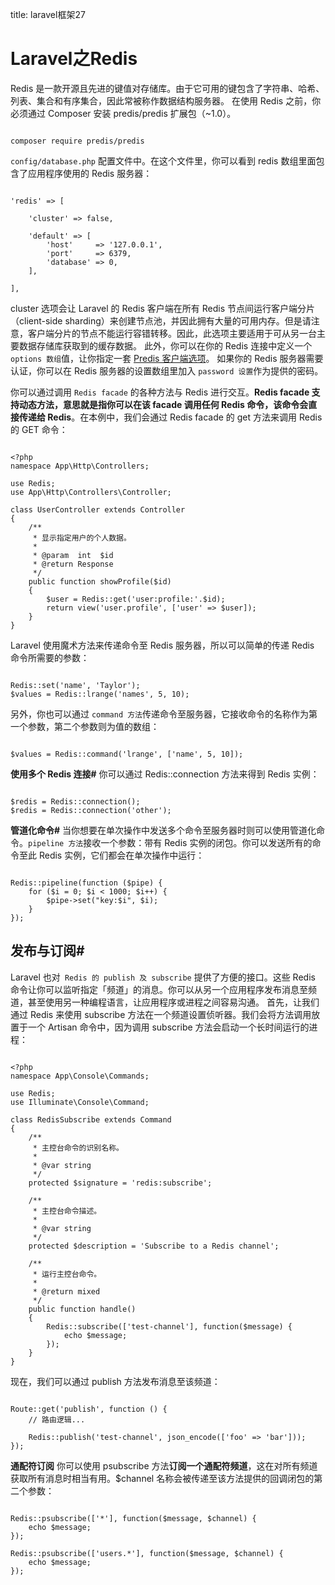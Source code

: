 title: laravel框架27 

#  Laravel之Redis 
Redis 是一款开源且先进的键值对存储库。由于它可用的键包含了字符串、哈希、列表、集合和有序集合，因此常被称作数据结构服务器。
在使用 Redis 之前，你必须通过 Composer 安装 predis/predis 扩展包（~1.0）。
```

composer require predis/predis

```
 ` config/database.php ` 配置文件中。在这个文件里，你可以看到 redis 数组里面包含了应用程序使用的 Redis 服务器：
```

'redis' => [

    'cluster' => false,

    'default' => [
        'host'     => '127.0.0.1',
        'port'     => 6379,
        'database' => 0,
    ],

],

```
cluster 选项会让 Laravel 的 Redis 客户端在所有 Redis 节点间运行客户端分片（client-side sharding）来创建节点池，并因此拥有大量的可用内存。但是请注意，客户端分片的节点不能运行容错转移。因此，此选项主要适用于可从另一台主要数据存储库获取到的缓存数据。
此外，你可以在你的 Redis 连接中定义一个 ` options 数组 `值，让你指定一套 [Predis 客户端选项](https://github.com/nrk/predis/wiki/Client-Options)。
如果你的 Redis 服务器需要认证，你可以在 Redis 服务器的设置数组里加入 ` password 设置 `作为提供的密码。

你可以通过调用 ` Redis facade ` 的各种方法与 Redis 进行交互。**Redis facade 支持动态方法，意思就是指你可以在该 facade 调用任何 Redis 命令，该命令会直接传递给 Redis**。在本例中，我们会通过 Redis facade 的 get 方法来调用 Redis 的 GET 命令：
```

<?php
namespace App\Http\Controllers;

use Redis;
use App\Http\Controllers\Controller;

class UserController extends Controller
{
    /**
     * 显示指定用户的个人数据。
     *
     * @param  int  $id
     * @return Response
     */
    public function showProfile($id)
    {
        $user = Redis::get('user:profile:'.$id);
        return view('user.profile', ['user' => $user]);
    }
}

```
Laravel 使用魔术方法来传递命令至 Redis 服务器，所以可以简单的传递 Redis 命令所需要的参数：
```

Redis::set('name', 'Taylor');
$values = Redis::lrange('names', 5, 10);

```
另外，你也可以通过 ` command 方法 `传递命令至服务器，它接收命令的名称作为第一个参数，第二个参数则为值的数组：
```

$values = Redis::command('lrange', ['name', 5, 10]);

```
**使用多个 Redis 连接#**
你可以通过 Redis::connection 方法来得到 Redis 实例：
```

$redis = Redis::connection();
$redis = Redis::connection('other');

```
**管道化命令#**
当你想要在单次操作中发送多个命令至服务器时则可以使用管道化命令。` pipeline 方法 `接收一个参数：带有 Redis 实例的闭包。你可以发送所有的命令至此 Redis 实例，它们都会在单次操作中运行：
```

Redis::pipeline(function ($pipe) {
    for ($i = 0; $i < 1000; $i++) {
        $pipe->set("key:$i", $i);
    }
});

```
##  发布与订阅# 
Laravel 也对`  Redis 的 publish 及 subscribe ` 提供了方便的接口。这些 Redis 命令让你可以监听指定「频道」的消息。你可以从另一个应用程序发布消息至频道，甚至使用另一种编程语言，让应用程序或进程之间容易沟通。
首先，让我们通过 Redis 来使用 subscribe 方法在一个频道设置侦听器。我们会将方法调用放置于一个 Artisan 命令中，因为调用 subscribe 方法会启动一个长时间运行的进程：
```

<?php
namespace App\Console\Commands;

use Redis;
use Illuminate\Console\Command;

class RedisSubscribe extends Command
{
    /**
     * 主控台命令的识别名称。
     *
     * @var string
     */
    protected $signature = 'redis:subscribe';

    /**
     * 主控台命令描述。
     *
     * @var string
     */
    protected $description = 'Subscribe to a Redis channel';

    /**
     * 运行主控台命令。
     *
     * @return mixed
     */
    public function handle()
    {
        Redis::subscribe(['test-channel'], function($message) {
            echo $message;
        });
    }
}

```
现在，我们可以通过 publish 方法发布消息至该频道：
```

Route::get('publish', function () {
    // 路由逻辑...

    Redis::publish('test-channel', json_encode(['foo' => 'bar']));
});

```
**通配符订阅**
你可以使用 psubscribe 方法**订阅一个通配符频道**，这在对所有频道获取所有消息时相当有用。$channel 名称会被传递至该方法提供的回调闭包的第二个参数：
```

Redis::psubscribe(['*'], function($message, $channel) {
    echo $message;
});

Redis::psubscribe(['users.*'], function($message, $channel) {
    echo $message;
});

```